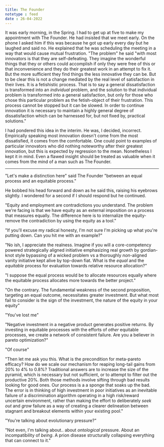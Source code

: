 ```yaml
---
title: The Founder
notetype : feed
date : 26-04-2022
---
```


It was early morning, in the Spring. I had to get up at five to make my appointment with The Founder. He had insisted that we meet early. On the phone I asked him if this was because he got up early every day but he laughed and said no. He explained that he was scheduling the meeting in a way that would cause mutual frustration. "The problem" he said "with most innovators is that they are self-defeating. They imagine the wonderful things that they or others could accomplish if only they were free of this or that inconvenience and they do their greatest work in an attempt to fix it. But the more sufficient they find things the less innovative they can be. But to be clear this is not a change mediated by the real level of satisfaction in their lives. It is a fetishistic process. That is to say a general dissatisfaction is transformed into an *individual* problem, and the solution to that individual problem is transformed into a general satisfaction, but only for those who chose this particular problem as the fetish-object of their frustration. This process cannot be stopped but it can be slowed. In order to continue innovation it is necessary to maintain a highly general degree of dissatisfaction which can be harnessed for, but not fixed by, practical solutions."

I had pondered this idea in the interim. He was, I decided, incorrect. Empirically speaking most innovation doesn't come from the most dissatisfied, it comes from the comfortable. One could point to examples of particular innovators who did nothing noteworthy after their greatest innovation, but this is expected by regression to the mean. Nonetheless I kept it in mind. Even a flawed insight should be treated as valuable when it comes from the mind of a man such as The Founder. 

---

"Let's make a distinction here" said The Founder "between an equal process and an equitable process."

He bobbed his head forward and down as he said this, raising his eyebrows slightly. I wondered for a second if I should respond but he continued.

"Equity and employment are contradictions you understand. The problem we're facing is that we have equity as an external imposition on a process that measures equally. The difference here is to internalize the equity- remove the contradiction by using the equity as a tool."

"If you'll excuse my radical honesty, I'm not sure I'm picking up what you're putting down. Can you hit me with an example?"

"No ish, I appreciate the realness. Imagine if you will a core-competency powered strategically aligned initiative emphasizing real growth by gordian-knot style bypassing of a wicked problem vs a thoroughly *non*-aligned vanity initiative kept alive by top-down fiat. What is the *equal* and the *equitable* process for evaluation towards relative resource allocation?"

"I suppose the equal process would be to allocate resources equally where the equitable process allocates more towards the better project."

"On the contrary. The fundamental weakness of the second proposition, targeting an equal outcome, necessitates greater investment. But what most fail to consider is the sign of the investment, the nature of the equity in your equity"

"You've lost me"

"Negative investment in a negative product generates positive returns. By investing in equitable processes *with* the efforts of *other* equitable processes, we create a network of consistent failure. Are you a believer in pareto optimization?"

"Of course"

"Then let me ask you this. What is the precondition for meta-pareto efficacy? How do we scale our mechanism for reaping long-tail gains from 20% to 4% to 0.8%? Traditional answers are to increase the size of the pyramid, which is necessary but not sufficient, or to attempt to filter out the productive 20%. Both those methods involve sifting through bad results looking for good ones. Our process is a a sponge that soaks up the bad. The error is in thinking of high investment in poor initiatives as an inevitable failure of a discrimination algorithm operating in a high risk/reward uncertain environment, rather than making the effort to deliberately *seek out* and *grow* failure as a way of creating a clearer delineation between stagnant and breakout elements within your existing pool."

"You're talking about evolutionary pressure?"

"Not even, I'm talking about.. about *ontological* pressure. About an incompatibility of *being*. A prion disease structurally collapsing everything that can connect to it."